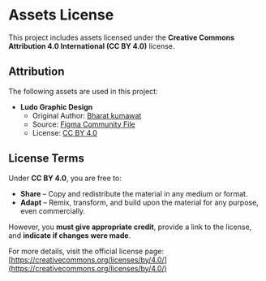 # Assets License

This project includes assets licensed under the **Creative Commons Attribution 4.0 International (CC BY 4.0)** license.

## Attribution

The following assets are used in this project:

- **Ludo Graphic Design**  
  - Original Author: [Bharat kumawat](https://www.figma.com/@bharatkumawat)  
  - Source: [Figma Community File](https://www.figma.com/community/file/1102674139035748675/ludo-graphic-design)  
  - License: [CC BY 4.0](https://creativecommons.org/licenses/by/4.0/)  

## License Terms

Under **CC BY 4.0**, you are free to:
- **Share** – Copy and redistribute the material in any medium or format.
- **Adapt** – Remix, transform, and build upon the material for any purpose, even commercially.

However, you **must give appropriate credit**, provide a link to the license, and **indicate if changes were made**.

For more details, visit the official license page:  
[https://creativecommons.org/licenses/by/4.0/](https://creativecommons.org/licenses/by/4.0/)
